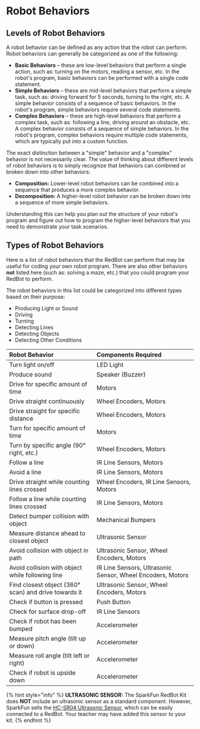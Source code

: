 # Robot Behaviors

## Levels of Robot Behaviors

A robot behavior can be defined as any action that the robot can perform.  Robot behaviors can generally be categorized as one of the following:

* **Basic Behaviors** – these are low-level behaviors that perform a single action, such as: turning on the motors, reading a sensor, etc.  In the robot's program, basic behaviors can be performed with a single code statement.
* **Simple Behaviors** – these are mid-level behaviors that perform a simple task, such as: driving forward for 5 seconds, turning to the right, etc. A simple behavior consists of a sequence of basic behaviors. In the robot's program, simple behaviors require several code statements.
* **Complex Behaviors** – these are high-level behaviors that perform a complex task, such as: following a line, driving around an obstacle, etc.  A complex behavior consists of a sequence of simple behaviors. In the robot's program, complex behaviors require multiple code statements, which are typically put into a custom function.

The exact distinction between a "simple" behavior and a "complex" behavior is not necessarily clear.  The value of thinking about different levels of robot behaviors is to simply recognize that behaviors can combined or broken down into other behaviors:

* **Composition:**  Lower-level robot behaviors can be combined into a sequence that produces a more complex behavior.
* **Decomposition:**  A higher-level robot behavior can be broken down into a sequence of more simple behaviors.

Understanding this can help you plan out the structure of your robot's program and figure out how to program the higher-level behaviors that you need to demonstrate your task scenarios.

## Types of Robot Behaviors

Here is a list of robot behaviors that the RedBot can perform that may be useful for coding your own robot program. There are also other behaviors **not** listed here \(such as:  solving a maze, etc.\) that you could program your RedBot to perform.

The robot behaviors in this list could be categorized into different types based on their purpose:

* Producing Light or Sound
* Driving
* Turning
* Detecting Lines
* Detecting Objects
* Detecting Other Conditions

| Robot Behavior | Components Required |
| :--- | :--- |
| Turn light on/off | LED Light |
| Produce sound | Speaker \(Buzzer\) |
| Drive for specific amount of time | Motors |
| Drive straight continuously | Wheel Encoders, Motors |
| Drive straight for specific distance | Wheel Encoders, Motors |
| Turn for specific amount of time | Motors |
| Turn by specific angle \(90° right, etc.\) | Wheel Encoders, Motors |
| Follow a line | IR Line Sensors, Motors |
| Avoid a line | IR Line Sensors, Motors |
| Drive straight while counting lines crossed | Wheel Encoders, IR Line Sensors, Motors |
| Follow a line while counting lines crossed | IR Line Sensors, Motors |
| Detect bumper collision with object | Mechanical Bumpers |
| Measure distance ahead to closest object | Ultrasonic Sensor |
| Avoid collision with object in path | Ultrasonic Sensor, Wheel Encoders, Motors |
| Avoid collision with object while following line | IR Line Sensors, Ultrasonic Sensor, Wheel Encoders, Motors |
| Find closest object \(360° scan\) and drive towards it | Ultrasonic Sensor, Wheel Encoders, Motors |
| Check if button is pressed | Push Button |
| Check for surface drop-off | IR Line Sensors |
| Check if robot has been bumped | Accelerometer |
| Measure pitch angle \(tilt up or down\) | Accelerometer |
| Measure roll angle \(tilt left or right\) | Accelerometer |
| Check if robot is upside down | Accelerometer |

{% hint style="info" %}
**ULTRASONIC SENSOR:** The SparkFun RedBot Kit does **NOT** include an ultrasonic sensor as a standard component. However, SparkFun sells the [HC-SR04 Ultrasonic Sensor](https://www.sparkfun.com/products/13959), which can be easily connected to a RedBot. Your teacher may have added this sensor to your kit.
{% endhint %}

